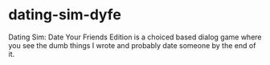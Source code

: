 # dating-sim-dyfe
Dating Sim: Date Your Friends Edition is a choiced based dialog game where you see the dumb things I wrote and probably date someone by the end of it.
